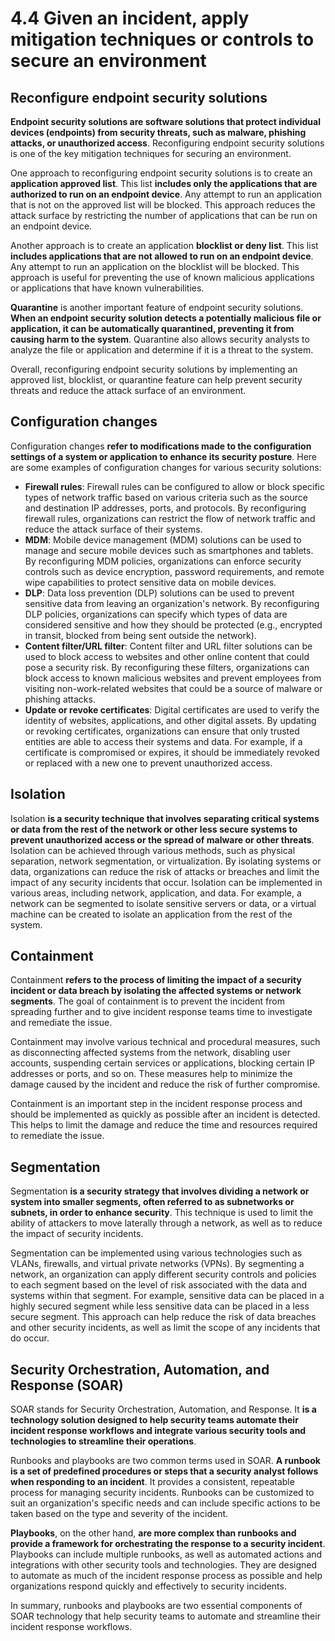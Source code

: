 # 4.4 Given an incident, apply mitigation techniques or controls to secure an environment

## Reconfigure endpoint security solutions

**Endpoint security solutions are software solutions that protect individual devices (endpoints) from security threats, such as malware, phishing attacks, or unauthorized access**. Reconfiguring endpoint security solutions is one of the key mitigation techniques for securing an environment.

One approach to reconfiguring endpoint security solutions is to create an **application approved list**. This list **includes only the applications that are authorized to run on an endpoint device**. Any attempt to run an application that is not on the approved list will be blocked. This approach reduces the attack surface by restricting the number of applications that can be run on an endpoint device.

Another approach is to create an application **blocklist or deny list**. This list **includes applications that are not allowed to run on an endpoint device**. Any attempt to run an application on the blocklist will be blocked. This approach is useful for preventing the use of known malicious applications or applications that have known vulnerabilities.

**Quarantine** is another important feature of endpoint security solutions. **When an endpoint security solution detects a potentially malicious file or application, it can be automatically quarantined, preventing it from causing harm to the system**. Quarantine also allows security analysts to analyze the file or application and determine if it is a threat to the system.

Overall, reconfiguring endpoint security solutions by implementing an approved list, blocklist, or quarantine feature can help prevent security threats and reduce the attack surface of an environment.

## Configuration changes

Configuration changes **refer to modifications made to the configuration settings of a system or application to enhance its security posture**. Here are some examples of configuration changes for various security solutions:

- **Firewall rules**: Firewall rules can be configured to allow or block specific types of network traffic based on various criteria such as the source and destination IP addresses, ports, and protocols. By reconfiguring firewall rules, organizations can restrict the flow of network traffic and reduce the attack surface of their systems.
- **MDM**: Mobile device management (MDM) solutions can be used to manage and secure mobile devices such as smartphones and tablets. By reconfiguring MDM policies, organizations can enforce security controls such as device encryption, password requirements, and remote wipe capabilities to protect sensitive data on mobile devices.
- **DLP**: Data loss prevention (DLP) solutions can be used to prevent sensitive data from leaving an organization's network. By reconfiguring DLP policies, organizations can specify which types of data are considered sensitive and how they should be protected (e.g., encrypted in transit, blocked from being sent outside the network).
- **Content filter/URL filter**: Content filter and URL filter solutions can be used to block access to websites and other online content that could pose a security risk. By reconfiguring these filters, organizations can block access to known malicious websites and prevent employees from visiting non-work-related websites that could be a source of malware or phishing attacks.
- **Update or revoke certificates**: Digital certificates are used to verify the identity of websites, applications, and other digital assets. By updating or revoking certificates, organizations can ensure that only trusted entities are able to access their systems and data. For example, if a certificate is compromised or expires, it should be immediately revoked or replaced with a new one to prevent unauthorized access.

## Isolation

Isolation **is a security technique that involves separating critical systems or data from the rest of the network or other less secure systems to prevent unauthorized access or the spread of malware or other threats**. Isolation can be achieved through various methods, such as physical separation, network segmentation, or virtualization. By isolating systems or data, organizations can reduce the risk of attacks or breaches and limit the impact of any security incidents that occur. Isolation can be implemented in various areas, including network, application, and data. For example, a network can be segmented to isolate sensitive servers or data, or a virtual machine can be created to isolate an application from the rest of the system.

## Containment

Containment **refers to the process of limiting the impact of a security incident or data breach by isolating the affected systems or network segments**. The goal of containment is to prevent the incident from spreading further and to give incident response teams time to investigate and remediate the issue.

Containment may involve various technical and procedural measures, such as disconnecting affected systems from the network, disabling user accounts, suspending certain services or applications, blocking certain IP addresses or ports, and so on. These measures help to minimize the damage caused by the incident and reduce the risk of further compromise.

Containment is an important step in the incident response process and should be implemented as quickly as possible after an incident is detected. This helps to limit the damage and reduce the time and resources required to remediate the issue.

## Segmentation

Segmentation **is a security strategy that involves dividing a network or system into smaller segments, often referred to as subnetworks or subnets, in order to enhance security**. This technique is used to limit the ability of attackers to move laterally through a network, as well as to reduce the impact of security incidents.

Segmentation can be implemented using various technologies such as VLANs, firewalls, and virtual private networks (VPNs). By segmenting a network, an organization can apply different security controls and policies to each segment based on the level of risk associated with the data and systems within that segment. For example, sensitive data can be placed in a highly secured segment while less sensitive data can be placed in a less secure segment. This approach can help reduce the risk of data breaches and other security incidents, as well as limit the scope of any incidents that do occur.

## Security Orchestration, Automation, and Response (SOAR)

SOAR stands for Security Orchestration, Automation, and Response. It **is a technology solution designed to help security teams automate their incident response workflows and integrate various security tools and technologies to streamline their operations**.

Runbooks and playbooks are two common terms used in SOAR. **A runbook is a set of predefined procedures or steps that a security analyst follows when responding to an incident**. It provides a consistent, repeatable process for managing security incidents. Runbooks can be customized to suit an organization's specific needs and can include specific actions to be taken based on the type and severity of the incident.

**Playbooks**, on the other hand, **are more complex than runbooks and provide a framework for orchestrating the response to a security incident**. Playbooks can include multiple runbooks, as well as automated actions and integrations with other security tools and technologies. They are designed to automate as much of the incident response process as possible and help organizations respond quickly and effectively to security incidents.

In summary, runbooks and playbooks are two essential components of SOAR technology that help security teams to automate and streamline their incident response workflows.
